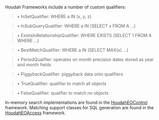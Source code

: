 Houdah Frameworks include a number of custom qualifiers:
> •	InSetQualifier: WHERE a IN (x, y, z)

> •	InSubQueryQualifier: WHERE a IN (SELECT x FROM A ...)

> •	ExistsInRelationshipQualifier: WHERE EXISTS (SELECT 1 FROM A WHERE ...)

> •	BestMatchQualifier: WHERE a IN (SELECT MAX(x) ...)

> •	PeriodQualifier: operates on month precision dates stored as year and month fields

> •	PiggybackQualifier: piggyback data onto qualifiers

> •	TrueQualifier: qualifier to match all objects

> •	FalseQualifier: qualifier to match no objects

In-memory search implementations are found in the [HoudahEOControl](HoudahEOControl.md) framework. Matching support classes for SQL generation are found in the [HoudahEOAccess](HoudahEOAccess.md) framework.